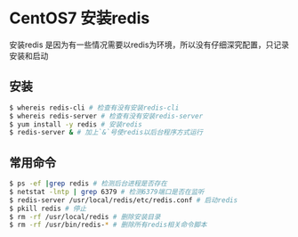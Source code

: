 # CentOS7 安装redis
安装redis 是因为有一些情况需要以redis为环境，所以没有仔细深究配置，只记录安装和启动

## 安装
```bash
$ whereis redis-cli # 检查有没有安装redis-cli
$ whereis redis-server # 检查有没有安装redis-server
$ yum install -y redis # 安装redis
$ redis-server & # 加上`&`号使redis以后台程序方式运行
```

## 常用命令
```bash
$ ps -ef |grep redis # 检测后台进程是否存在
$ netstat -lntp | grep 6379 # 检测6379端口是否在监听
$ redis-server /usr/local/redis/etc/redis.conf # 启动redis
$ pkill redis # 停止
$ rm -rf /usr/local/redis # 删除安装目录 
$ rm -rf /usr/bin/redis-* # 删除所有redis相关命令脚本
```